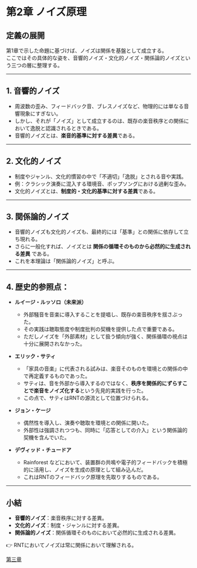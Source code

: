 # 第2章 ノイズ原理

## 定義の展開
第1章で示した命題に基づけば、ノイズは関係を基盤として成立する。  
ここではその具体的な姿を、音響的ノイズ・文化的ノイズ・関係論的ノイズという三つの層に整理する。  

---

## 1. 音響的ノイズ
- 周波数の歪み、フィードバック音、ブレスノイズなど、物理的には単なる音響現象にすぎない。  
- しかし、それが「ノイズ」として成立するのは、既存の楽音秩序との関係において逸脱と認識されるときである。  
- 音響的ノイズとは、**楽音的基準に対する差異**である。  

---

## 2. 文化的ノイズ
- 制度やジャンル、文化的慣習の中で「不適切」「逸脱」とされる音や実践。  
- 例：クラシック演奏に混入する環境音、ポップソングにおける過剰な歪み。  
- 文化的ノイズとは、**制度的・文化的基準に対する差異**である。  

---

## 3. 関係論的ノイズ
- 音響的ノイズも文化的ノイズも、最終的には「基準」との関係に依存して立ち現れる。  
- さらに一般化すれば、ノイズとは **関係の循環そのものから必然的に生成される差異** である。  
- これを本理論は「関係論的ノイズ」と呼ぶ。  

---

## 4. 歴史的参照点：
- **ルイージ・ルッソロ（未来派）**  
  - 外部騒音を音楽に導入することを提唱し、既存の楽音秩序を揺さぶった。
  - その実践は聴取態度や制度批判の契機を提供した点で重要である。
  - ただしノイズを「外部素材」として扱う傾向が強く、関係循環の視点は十分に展開されなかった。

- **エリック・サティ**  
  - 「家具の音楽」に代表される試みは、楽音そのものを環境との関係の中で再定義するものであった。  
  - サティは、音を外部から導入するのではなく、**秩序を関係的にずらすことで楽音をノイズ化する**という先見的実践を行った。  
  - この点で、サティはRNTの源流として位置づけられる。  

- **ジョン・ケージ**
  - 偶然性を導入し、演奏や聴取を環境との関係に開いた。
  - 外部性は強調されつつも、同時に「応答としての介入」という関係論的契機を含んでいた。

- **デヴィッド・チュードア**
  - Rainforest などにおいて、装置群の共鳴や電子的フィードバックを積極的に活用し、ノイズを生成の原理として組み込んだ。
  - これはRNTのフィードバック原理を先取りするものである。
  
---

## 小結
- **音響的ノイズ**：楽音秩序に対する差異。  
- **文化的ノイズ**：制度・ジャンルに対する差異。  
- **関係論的ノイズ**：関係循環そのものにおいて必然的に生成される差異。  

👉 RNTにおいてノイズは常に関係において理解される。  

[第三章](03-improvisation-principle.md)
